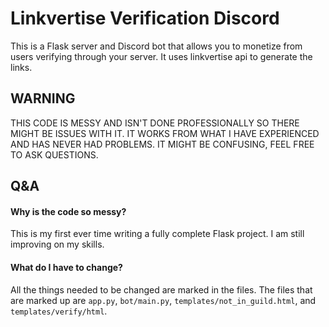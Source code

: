 
# Linkvertise Verification Discord

This is a Flask server and Discord bot that allows you to monetize from users verifying through your server. It uses linkvertise api to generate the links.




## WARNING
THIS CODE IS MESSY AND ISN'T DONE PROFESSIONALLY SO THERE MIGHT BE ISSUES WITH IT. IT WORKS FROM WHAT I HAVE EXPERIENCED AND HAS NEVER HAD PROBLEMS. IT MIGHT BE CONFUSING, FEEL FREE TO ASK QUESTIONS.



## Q&A

#### Why is the code so messy?

This is my first ever time writing a fully complete Flask project. I am still improving on my skills.

#### What do I have to change?

All the things needed to be changed are marked in the files. The files that are marked up are `app.py`, `bot/main.py`, `templates/not_in_guild.html`, and `templates/verify/html`. 





